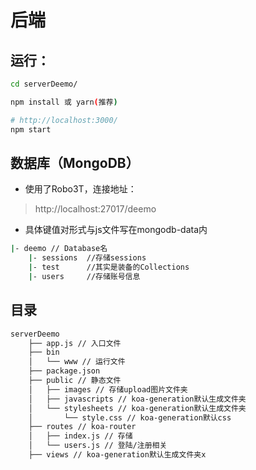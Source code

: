 # 后端

## 运行：

``` bash
cd serverDeemo/

npm install 或 yarn(推荐)

# http://localhost:3000/
npm start
```

## 数据库（MongoDB）

- 使用了Robo3T，连接地址：
> http://localhost:27017/deemo

- 具体键值对形式与js文件写在mongodb-data内

``` bash
|- deemo // Database名
    |- sessions  //存储sessions
    |- test      //其实是装备的Collections
    |- users     //存储账号信息
```

## 目录

``` bash
serverDeemo
    ├── app.js // 入口文件
    ├── bin
    │   └── www // 运行文件
    ├── package.json
    ├── public // 静态文件
    │   ├── images // 存储upload图片文件夹
    │   ├── javascripts // koa-generation默认生成文件夹
    │   └── stylesheets // koa-generation默认生成文件夹
    │       └── style.css // koa-generation默认css
    ├── routes // koa-router
    │   ├── index.js // 存储
    │   └── users.js // 登陆/注册相关
    ├── views // koa-generation默认生成文件夹x

```